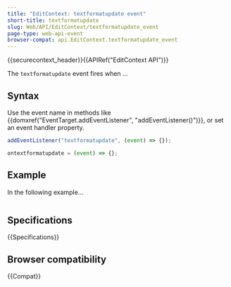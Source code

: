```yaml
---
title: "EditContext: textformatupdate event"
short-title: textformatupdate
slug: Web/API/EditContext/textformatupdate_event
page-type: web-api-event
browser-compat: api.EditContext.textformatupdate_event
---
```


{{securecontext_header}}{{APIRef("EditContext API")}}

The `textformatupdate` event fires when ...

## Syntax

Use the event name in methods like {{domxref("EventTarget.addEventListener", "addEventListener()")}}, or set an event handler property.

```js
addEventListener("textformatupdate", (event) => {});

ontextformatupdate = (event) => {};
```

## Example

In the following example...

```js

```

## Specifications

{{Specifications}}

## Browser compatibility

{{Compat}}
